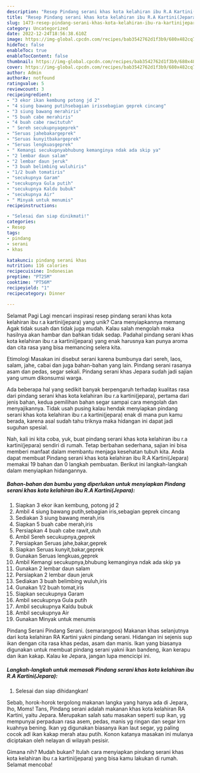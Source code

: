 ```yaml
---
description: "Resep Pindang serani khas kota kelahiran ibu R.A Kartini(Jepara) yang Enak, Enak"
title: "Resep Pindang serani khas kota kelahiran ibu R.A Kartini(Jepara) yang Enak, Enak"
slug: 1473-resep-pindang-serani-khas-kota-kelahiran-ibu-ra-kartinijepara-yang-enak-enak
category: Uncategorized
date: 2022-12-24T18:56:38.610Z
image: https://img-global.cpcdn.com/recipes/bab3542762d1f3b9/680x482cq70/pindang-serani-khas-kota-kelahiran-ibu-ra-kartinijepara-foto-resep-utama.jpg
hideToc: false
enableToc: true
enableTocContent: false
thumbnail: https://img-global.cpcdn.com/recipes/bab3542762d1f3b9/680x482cq70/pindang-serani-khas-kota-kelahiran-ibu-ra-kartinijepara-foto-resep-utama.jpg
cover: https://img-global.cpcdn.com/recipes/bab3542762d1f3b9/680x482cq70/pindang-serani-khas-kota-kelahiran-ibu-ra-kartinijepara-foto-resep-utama.jpg
author: Admin
authorAv: notfound
ratingvalue: 5
reviewcount: 3
recipeingredient:
- "3 ekor ikan kembung potong jd 2"
- "4 siung bawang putihsebagian irissebagian geprek cincang"
- "3 siung bawang merahiris"
- "5 buah cabe merahiris"
- "4 buah cabe rawitutuh"
- " Sereh secukupnyageprek"
- "Seruas jahebakargeprek"
- "Seruas kunyitbakargeprek"
- "Seruas lengkuasgeprek"
- " Kemangi secukupnyabhubung kemanginya ndak ada skip ya"
- "2 lembar daun salam"
- "2 lembar daun jeruk"
- "3 buah belimbing wuluhiris"
- "1/2 buah tomatiris"
- "secukupnya Garam"
- "secukupnya Gula putih"
- "secukupnya Kaldu bubuk"
- "secukupnya Air"
- " Minyak untuk menumis"
recipeinstructions:

- "Selesai dan siap dinikmati!"
categories:
- Resep
tags:
- pindang
- serani
- khas

katakunci: pindang serani khas 
nutrition: 116 calories
recipecuisine: Indonesian
preptime: "PT25M"
cooktime: "PT56M"
recipeyield: "1"
recipecategory: Dinner

---
```



Selamat Pagi Lagi mencari inspirasi resep pindang serani khas kota kelahiran ibu r.a kartini(jepara) yang unik? Cara menyiapkannya memang Agak tidak susah dan tidak juga mudah. Kalau salah mengolah maka hasilnya akan hambar dan bahkan tidak sedap. Padahal pindang serani khas kota kelahiran ibu r.a kartini(jepara) yang enak harusnya kan punya aroma dan cita rasa yang bisa memancing selera kita.


Etimologi Masakan ini disebut serani karena bumbunya dari sereh, laos, salam, jahe, cabai dan juga bahan-bahan yang lain. Pindang serani rasanya asam dan pedas, segar sekali. Pindang serani khas Jepara sudah jadi sajian yang umum dikonsumsi warga.

Ada beberapa hal yang sedikit banyak berpengaruh terhadap kualitas rasa dari pindang serani khas kota kelahiran ibu r.a kartini(jepara), pertama dari jenis bahan, kedua pemilihan bahan segar sampai cara mengolah dan menyajikannya. Tidak usah pusing kalau hendak menyiapkan pindang serani khas kota kelahiran ibu r.a kartini(jepara) enak di mana pun kamu berada, karena asal sudah tahu triknya maka hidangan ini dapat jadi suguhan spesial.


Nah, kali ini kita coba, yuk, buat pindang serani khas kota kelahiran ibu r.a kartini(jepara) sendiri di rumah. Tetap berbahan sederhana, sajian ini bisa memberi manfaat dalam membantu menjaga kesehatan tubuh kita. Anda dapat membuat Pindang serani khas kota kelahiran ibu R.A Kartini(Jepara) memakai 19 bahan dan 0 langkah pembuatan. Berikut ini langkah-langkah dalam menyiapkan hidangannya.

<!--inarticleads1-->

##### Bahan-bahan dan bumbu yang diperlukan untuk menyiapkan Pindang serani khas kota kelahiran ibu R.A Kartini(Jepara):

1. Siapkan 3 ekor ikan kembung, potong jd 2
1. Ambil 4 siung bawang putih,sebagian iris,sebagian geprek cincang
1. Sediakan 3 siung bawang merah,iris
1. Siapkan 5 buah cabe merah,iris
1. Persiapkan 4 buah cabe rawit,utuh
1. Ambil  Sereh secukupnya,geprek
1. Persiapkan Seruas jahe,bakar,geprek
1. Siapkan Seruas kunyit,bakar,geprek
1. Gunakan Seruas lengkuas,geprek
1. Ambil  Kemangi secukupnya,bhubung kemanginya ndak ada skip ya
1. Gunakan 2 lembar daun salam
1. Persiapkan 2 lembar daun jeruk
1. Sediakan 3 buah belimbing wuluh,iris
1. Gunakan 1/2 buah tomat,iris
1. Siapkan secukupnya Garam
1. Ambil secukupnya Gula putih
1. Ambil secukupnya Kaldu bubuk
1. Ambil secukupnya Air
1. Gunakan  Minyak untuk menumis


Pindang Serani Pindang Serani. (semarangpos) Makanan khas selanjutnya dari kota kelahiran RA Kartini yakni pindang serani. Hidangan ini sejenis sup ikan dengan cita rasa khas pedas, asam dan manis. Ikan yang biasanya digunakan untuk membuat pindang serani yakni ikan bandeng, ikan kerapu dan ikan kakap. Kalau ke Jepara, jangan lupa mencicipi ini. 

<!--inarticleads2-->

##### Langkah-langkah untuk memasak Pindang serani khas kota kelahiran ibu R.A Kartini(Jepara):


1. Selesai dan siap dihidangkan!

Sebab, horok-horok tergolong makanan langka yang hanya ada di Jepara, lho, Moms! Tans, Pindang serani adalah makanan khas kota kelahiran RA Kartini, yaitu Jepara. Merupakan salah satu masakan seperti sup ikan, yg mempunyai perpaduan rasa asem, pedas, manis yg ringan dan segar krn kuahnya bening. Ikan yg digunakan biasanya ikan laut segar, yg paling cocok adl ikan kakap merah atau putih. Konon katanya masakan ini mulanya diciptakan oleh nelayan di wilayah pesisir. 

Gimana nih? Mudah bukan? Itulah cara menyiapkan pindang serani khas kota kelahiran ibu r.a kartini(jepara) yang bisa kamu lakukan di rumah. Selamat mencoba!
